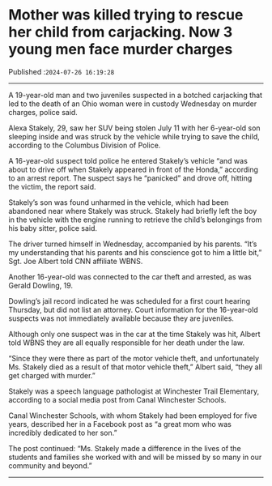 # Mother was killed trying to rescue her child from carjacking. Now 3 young men face murder charges

Published :`2024-07-26 16:19:28`

---

A 19-year-old man and two juveniles suspected in a botched carjacking that led to the death of an Ohio woman were in custody Wednesday on murder charges, police said.

Alexa Stakely, 29, saw her SUV being stolen July 11 with her 6-year-old son sleeping inside and was struck by the vehicle while trying to save the child, according to the Columbus Division of Police.

A 16-year-old suspect told police he entered Stakely’s vehicle “and was about to drive off when Stakely appeared in front of the Honda,” according to an arrest report. The suspect says he “panicked” and drove off, hitting the victim, the report said.

Stakely’s son was found unharmed in the vehicle, which had been abandoned near where Stakely was struck. Stakely had briefly left the boy in the vehicle with the engine running to retrieve the child’s belongings from his baby sitter, police said.

The driver turned himself in Wednesday, accompanied by his parents. “It’s my understanding that his parents and his conscience got to him a little bit,” Sgt. Joe Albert told CNN affiliate WBNS.

Another 16-year-old was connected to the car theft and arrested, as was Gerald Dowling, 19.

Dowling’s jail record indicated he was scheduled for a first court hearing Thursday, but did not list an attorney. Court information for the 16-year-old suspects was not immediately available because they are juveniles.

Although only one suspect was in the car at the time Stakely was hit, Albert told WBNS they are all equally responsible for her death under the law.

“Since they were there as part of the motor vehicle theft, and unfortunately Ms. Stakely died as a result of that motor vehicle theft,” Albert said, “they all get charged with murder.”

Stakely was a speech language pathologist at Winchester Trail Elementary, according to a social media post from Canal Winchester Schools.

Canal Winchester Schools, with whom Stakely had been employed for five years, described her in a Facebook post as “a great mom who was incredibly dedicated to her son.”

The post continued: “Ms. Stakely made a difference in the lives of the students and families she worked with and will be missed by so many in our community and beyond.”

---

